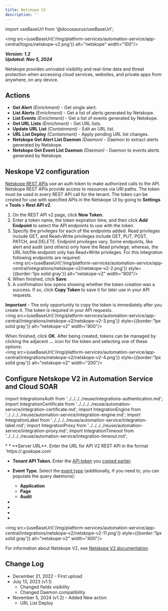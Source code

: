 ```yaml
---
title: Netskope V2
description: ''
---
```

import useBaseUrl from '@docusaurus/useBaseUrl';

<img src={useBaseUrl('/img/platform-services/automation-service/app-central/logos/netskope-v2.png')} alt="netskope" width="100"/>

***Version: 1.2  
Updated: Nov 5, 2024***

Netskope provides unrivaled visibility and real-time data and threat protection when accessing cloud services, websites, and private apps from anywhere, on any device.

## Actions

* **Get Alert** *(Enrichment)* - Get single alert.
* **List Alerts** *(Enrichment)* - Get a list of alerts generated by Netskope.
* **List Events** *(Enrichment)* - Get a list of events generated by Netskope.
* **Get URL Lists** *(Enrichment)* - Get URL lists.
* **Update URL List** *(Containment)* - Edit an URL list.
* **URL List Deploy** *(Containment)* - Apply pending URL list changes.
* **Netskope Get Alert List Daemon** *(Daemon)* - Daemon to extract alerts generated by Netskope.
* **Netskope Get Event List Daemon** *(Daemon)* - Daemon to events alerts generated by Netskope.

## Neskope V2 configuration

[Netskope REST APIs](https://docs.netskope.com/en/rest-api-v2-overview-312207/) use an auth token to make authorized calls to the API. Netskope REST APIs provide access to resources via URI paths. The token must be used in every REST API call for the tenant. The token can be created for use with specified APIs in the Netskope UI by going to **Settings &gt; Tools &gt; Rest API v2**.

1. On the REST API v2 page, click **New Token**.
1. Enter a token name, the token expiration time, and then click **Add Endpoint** to select the API endpoints to use with the token.   
1. Specify the privileges for each of the endpoints added. Read privileges include GET, and Read+Write privileges include GET, PUT, POST, PATCH, and DELETE. Endpoint privileges vary. Some endpoints, like alert and audit (and others) only have the Read privilege; whereas, the URL list/file endpoint only has Read+Write privileges. For this Integration following endpoints are required:<br/><img src={useBaseUrl('/img/platform-services/automation-service/app-central/integrations/netskope-v2/netskope-v2-2.png')} style={{border:'1px solid gray'}} alt="netskope-v2" width="600"/>
1. When finished, click **Save**.
1. A confirmation box opens showing whether the token creation was a success. If so, click **Copy Token** to save it for later use in your API requests.

**Important** - The only opportunity to copy the token is immediately after you create it. The token is required in your API requests.<br/><img src={useBaseUrl('/img/platform-services/automation-service/app-central/integrations/netskope-v2/netskope-v2-3.png')} style={{border:'1px solid gray'}} alt="netskope-v2" width="400"/> 

When finished, click **OK**. After being created, tokens can be managed by clicking the adjacent **...** icon for the token and selecting one of these options:  <br/><img src={useBaseUrl('/img/platform-services/automation-service/app-central/integrations/netskope-v2/netskope-v2-4.png')} style={{border:'1px solid gray'}} alt="netskope-v2" width="200"/> 

## Configure Netskope V2 in Automation Service and Cloud SOAR

import IntegrationsAuth from '../../../../reuse/integrations-authentication.md';
import IntegrationCertificate from '../../../../reuse/automation-service/integration-certificate.md';
import IntegrationEngine from '../../../../reuse/automation-service/integration-engine.md';
import IntegrationLabel from '../../../../reuse/automation-service/integration-label.md';
import IntegrationProxy from '../../../../reuse/automation-service/integration-proxy.md';
import IntegrationTimeout from '../../../../reuse/automation-service/integration-timeout.md';

<IntegrationsAuth/>
* <IntegrationLabel/>
* **Server URL**. Enter the URL for API V2 REST API in the format `https://<tenant-name>.goskope.com`

* **Tenant API Token**. Enter the [API token](https://docs.netskope.com/en/api-tokens-2/) you [copied earlier](#neskope-v2-configuration).

* **Event Type**. Select the [event type](https://docs.netskope.com/en/skope-it-query-language/#event-types) (additionally, if you need to, you can populate the query daemons):
   * **Application**
   * **Page**
   * **Audit**
* <IntegrationTimeout/>
* <IntegrationCertificate/>
* <IntegrationEngine/>
* <IntegrationProxy/>

<img src={useBaseUrl('/img/platform-services/automation-service/app-central/integrations/netskope-v2/netskope-v2-11.png')} style={{border:'1px solid gray'}} alt="netskope-v2" width="400"/>
   
For information about Netskope V2, see [Netskope V2 documentation](https://docs.netskope.com/en/rest-api-v2-overview-312207/).

## Change Log

* December 21, 2022 - First upload
* July 13, 2023 (v1.1)
	+ Changed fields visibility
	+ Changed Daemon compatibility
* November 5, 2024 (v1.2) - Added New action
    + URL List Deploy
